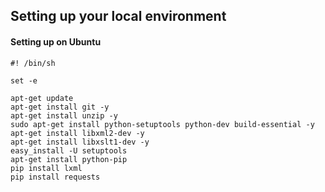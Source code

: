 ## Setting up your local environment 

#### Setting up on Ubuntu 

```
#! /bin/sh

set -e

apt-get update
apt-get install git -y
apt-get install unzip -y
sudo apt-get install python-setuptools python-dev build-essential -y
apt-get install libxml2-dev -y 
apt-get install libxslt1-dev -y
easy_install -U setuptools
apt-get install python-pip
pip install lxml
pip install requests
```